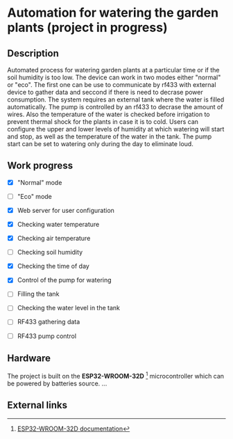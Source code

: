 # Automation for watering the garden plants (project in progress)

## Description
Automated process for watering garden plants at a particular time or if the soil humidity is too low. The device can work in two modes either "normal" or "eco". The first one can be use to communicate by rf433 with external device to gather data and seccond if there is need to decrase power consumption.
The system requires an external tank where the water is filled automatically. The pump is controlled by an rf433 to decrase the amount of wires. Also the temperature of the water is checked before irrigation to prevent thermal shock for the plants in case it is to cold.
Users can configure the upper and lower levels of humidity at which watering will start and stop, as well as the temperature of the water in the tank. The pump start can be set to watering only during the day to eliminate loud.


## Work progress
- [x] "Normal" mode
- [ ] "Eco" mode
- [x] Web server for user configuration
- [x] Checking water temperature
- [x] Checking air temperature
- [ ] Checking soil humidity
- [x] Checking the time of day
- [x] Control of the pump for watering
- [ ] Filling the tank
- [ ] Checking the water level in the tank
- [ ] RF433 gathering data
- [ ] RF433 pump control


## Hardware
The project is built on the **ESP32-WROOM-32D** [^1] microcontroller which can be powered by batteries source.
...


## External links
[^1]:[ESP32-WROOM-32D documentation](https://www.espressif.com/sites/default/files/documentation/esp32-wroom-32d_esp32-wroom-32u_datasheet_en.pdf)
